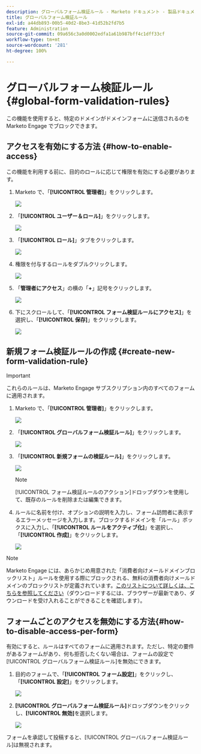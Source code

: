 ```yaml
---
description: グローバルフォーム検証ルール - Marketo ドキュメント - 製品ドキュメント
title: グローバルフォーム検証ルール
exl-id: a44db893-00b5-40d2-8be3-41d52b2fd7b5
feature: Administration
source-git-commit: 09a656c3a0d0002edfa1a61b987bff4c1dff33cf
workflow-type: tm+mt
source-wordcount: '281'
ht-degree: 100%

---
```


# グローバルフォーム検証ルール {#global-form-validation-rules}

この機能を使用すると、特定のドメインがドメインフォームに送信されるのを Marketo Engage でブロックできます。

## アクセスを有効にする方法 {#how-to-enable-access}

この機能を利用する前に、目的のロールに応じて権限を有効にする必要があります。

1. Marketo で、「**[!UICONTROL 管理者]**」をクリックします。

   ![](assets/global-form-validation-rules-1.png)

1. 「**[!UICONTROL ユーザー＆ロール]**」をクリックします。

   ![](assets/global-form-validation-rules-2.png)

1. 「**[!UICONTROL ロール]**」タブをクリックします。

   ![](assets/global-form-validation-rules-3.png)

1. 権限を付与するロールをダブルクリックします。

   ![](assets/global-form-validation-rules-4.png)

1. 「**管理者にアクセス**」の横の「**+**」記号をクリックします。

   ![](assets/global-form-validation-rules-5.png)

1. 下にスクロールして、「**[!UICONTROL フォーム検証ルールにアクセス]**」を選択し、「**[!UICONTROL 保存]**」をクリックします。

   ![](assets/global-form-validation-rules-6.png)

## 新規フォーム検証ルールの作成 {#create-new-form-validation-rule}

>[!IMPORTANT]
>
>これらのルールは、Marketo Engage サブスクリプション内のすべてのフォームに適用されます。

1. Marketo で、「**[!UICONTROL 管理者]**」をクリックします。

   ![](assets/global-form-validation-rules-7.png)

1. 「**[!UICONTROL グローバルフォーム検証ルール]**」をクリックします。

   ![](assets/global-form-validation-rules-8.png)

1. 「**[!UICONTROL 新規フォームの検証ルール]**」をクリックします。

   ![](assets/global-form-validation-rules-9.png)

   >[!NOTE]
   >
   >[!UICONTROL フォーム検証ルールのアクション]ドロップダウンを使用して、既存のルールを削除または編集できます。

1. ルールに名前を付け、オプションの説明を入力し、フォーム訪問者に表示するエラーメッセージを入力します。ブロックするドメインを「ルール」ボックスに入力し、「**[!UICONTROL ルールをアクティブ化]**」を選択し、「**[!UICONTROL 作成]**」をクリックします。

   ![](assets/global-form-validation-rules-10.png)

>[!NOTE]
>
>Marketo Engage には、あらかじめ用意された「消費者向けメールドメインブロックリスト」ルールを使用する際にブロックされる、無料の消費者向けメールドメインのブロックリストが定義されています。[このリストについて詳しくは、こちらを参照してください](/help/marketo/product-docs/administration/settings/assets/freemaildomains.csv)（ダウンロードするには、ブラウザーが最新であり、ダウンロードを受け入れることができることを確認します）。

## フォームごとのアクセスを無効にする方法{#how-to-disable-access-per-form}

有効にすると、ルールはすべてのフォームに適用されます。ただし、特定の要件があるフォームがあり、何も拒否したくない場合は、フォームの設定で[!UICONTROL グローバルフォーム検証ルール]を無効にできます。

1. 目的のフォームで、「**[!UICONTROL フォーム設定]**」をクリックし、「**[!UICONTROL 設定]**」をクリックします。

   ![](assets/global-form-validation-rules-11.png)

1. **[!UICONTROL グローバルフォーム検証ルール]**&#x200B;ドロップダウンをクリックし、**[!UICONTROL 無効]**&#x200B;を選択します。

   ![](assets/global-form-validation-rules-12.png)

フォームを承認して投稿すると、[!UICONTROL グローバルフォーム検証ルール]は無視されます。

